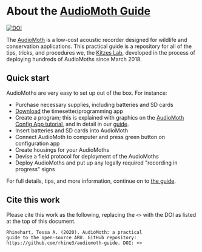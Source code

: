 # About the [AudioMoth Guide](https://github.com/rhine3/audiomoth-guide/blob/master/guide.md)

[![DOI](https://zenodo.org/badge/168228984.svg)](https://zenodo.org/badge/latestdoi/168228984)

The [AudioMoth](https://www.openacousticdevices.info/) is a low-cost acoustic recorder designed for wildlife and conservation applications. This practical guide is a repository for all of the tips, tricks, and procedures we, the [Kitzes Lab](http://www.kitzeslab.org/), developed in the process of deploying hundreds of AudioMoths since March 2018.


## Quick start

AudioMoths are very easy to set up out of the box. For instance:

* Purchase necessary supplies, including batteries and SD cards
* [Download](https://www.openacousticdevices.info/applications) the timesetter/programming app 
* Create a program; this is explained with graphics on the [AudioMoth Config App tutorial](https://www.openacousticdevices.info/config-app-guide), and in detail in our [guide](https://github.com/rhine3/audiomoth-guide/blob/master/guide.md).
* Insert batteries and SD cards into AudioMoth
* Connect AudioMoth to computer and press green button on configuration app
* Create housings for your AudioMoths
* Devise a field protocol for deployment of the AudioMoths
* Deploy AudioMoths and put up any legally required "recording in progress" signs

For full details, tips, and more information, continue on to [the guide](https://github.com/rhine3/audiomoth-guide/blob/master/guide.md).


## Cite this work

Please cite this work as the following, replacing the `<>` with the DOI as listed at the top of this document.

    Rhinehart, Tessa A. (2020). AudioMoth: a practical 
    guide to the open-source ARU. GitHub repository: 
    https://github.com/rhine3/audiomoth-guide. DOI: <>
